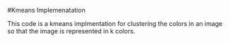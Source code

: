 #Kmeans Implemenatation

This code is a kmeans implmentation for clustering the colors in an image so that the image is represented in k colors.
